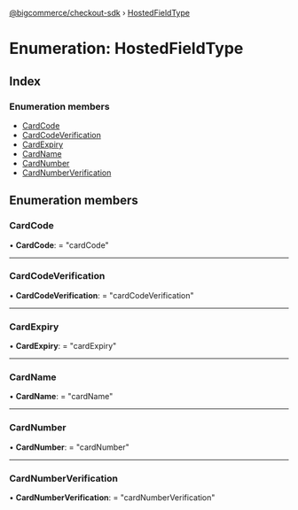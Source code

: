 [@bigcommerce/checkout-sdk](../README.md) › [HostedFieldType](hostedfieldtype.md)

# Enumeration: HostedFieldType

## Index

### Enumeration members

* [CardCode](hostedfieldtype.md#cardcode)
* [CardCodeVerification](hostedfieldtype.md#cardcodeverification)
* [CardExpiry](hostedfieldtype.md#cardexpiry)
* [CardName](hostedfieldtype.md#cardname)
* [CardNumber](hostedfieldtype.md#cardnumber)
* [CardNumberVerification](hostedfieldtype.md#cardnumberverification)

## Enumeration members

###  CardCode

• **CardCode**: = "cardCode"

___

###  CardCodeVerification

• **CardCodeVerification**: = "cardCodeVerification"

___

###  CardExpiry

• **CardExpiry**: = "cardExpiry"

___

###  CardName

• **CardName**: = "cardName"

___

###  CardNumber

• **CardNumber**: = "cardNumber"

___

###  CardNumberVerification

• **CardNumberVerification**: = "cardNumberVerification"
